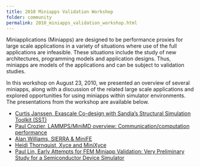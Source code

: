 ```yaml
---
title: 2010 Miniapps Validation Workshop
folder: community
permalink: 2010_miniapps_validation_workshop.html
---
```


Miniapplications (Miniapps) are designed to be performance proxies for large scale applications in a variety of situations where use of the full applications are infeasible. These situations include the study of new architectures, programming models and application designs. Thus, miniapps are models of the applications and can be subject to validation studies.

In this workshop on August 23, 2010, we presented an overview of several miniapps, along with a discussion of the related large scale applications and explored opportunities for using miniapps within simulator environments. The presentations from the workshop are available below.

*   [Curtis Janssen, Exascale Co-design with Sandia’s Structural Simulation Toolkit (SST)](http://www.mantevo.org/SST-SAND2010-5718P.pdf)
*   [Paul Crozier, LAMMPS/MiniMD overview: Communication/computation performance](http://www.mantevo.org/LAMMPS.pdf)
*   [Alan Williams, SIERRA & MiniFE](http://www.mantevo.org/Sierra_MiniFE.pdf)
*   [Heidi Thornquist, Xyce and MiniXyce](http://www.mantevo.org/miniXyceValidation.pdf)
*   [Paul Lin, Early Attempts for FEM Miniapp Validation: Very Preliminary Study for a Semiconductor Device Simulator](http://www.mantevo.org/ptlin-minife-charon-revised.pdf)
